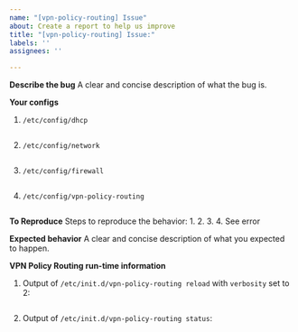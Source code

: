 ```yaml
---
name: "[vpn-policy-routing] Issue"
about: Create a report to help us improve
title: "[vpn-policy-routing] Issue:"
labels: ''
assignees: ''

---
```


**Describe the bug**
A clear and concise description of what the bug is.

**Your configs**

1. ```/etc/config/dhcp```

   ```sh

   ```

2. ```/etc/config/network```

   ```sh

   ```

3. ```/etc/config/firewall```

   ```sh

   ```

4. ```/etc/config/vpn-policy-routing```

   ```sh

   ```

**To Reproduce**
Steps to reproduce the behavior:
1.
2.
3.
4. See error

**Expected behavior**
A clear and concise description of what you expected to happen.

**VPN Policy Routing run-time information**

1. Output of ```/etc/init.d/vpn-policy-routing reload``` with ```verbosity``` set to 2:

   ```sh

   ```

2. Output of ```/etc/init.d/vpn-policy-routing status```:

   ```sh

   ```
